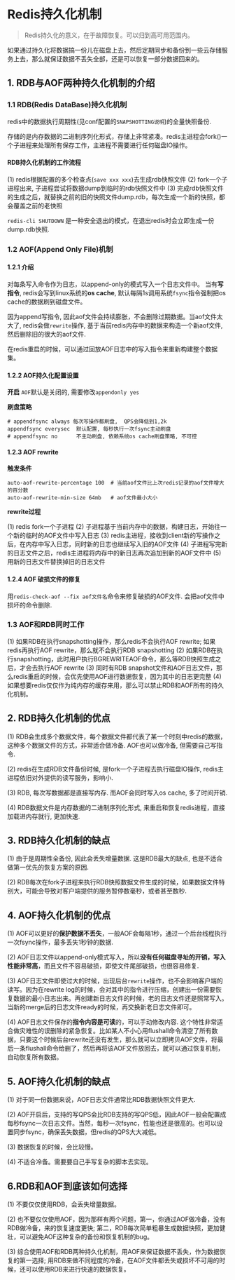 # Redis持久化机制



>  Redis持久化的意义，在于故障恢复。可以归到高可用范围内。



如果通过持久化将数据搞一份儿在磁盘上去，然后定期同步和备份到一些云存储服务上去，那么就保证数据不丢失全部，还是可以恢复一部分数据回来的。



## 1. RDB与AOF两种持久化机制的介绍



### 1.1 RDB(Redis DataBase)持久化机制

redis中的数据执行周期性(见conf配置的`SNAPSHOTTING说明`)的全量快照备份.

存储的是内存数据的二进制序列化形式，存储上非常紧凑。redis主进程会fork()一个子进程来处理所有保存工作，主进程不需要进行任何磁盘IO操作。



#### RDB持久化机制的工作流程

(1) redis根据配置的多个检查点(`save xxx xxx`)去生成rdb快照文件
(2) fork一个子进程出来, 子进程尝试将数据dump到临时的rdb快照文件中
(3) 完成rdb快照文件的生成之后，就替换之前的旧的快照文件dump.rdb，每次生成一个新的快照，都会覆盖之前的老快照



`redis-cli SHUTDOWN` 是一种安全退出的模式，在退出redis时会立即生成一份dump.rdb快照.



### 1.2 AOF(Append Only File)机制

#### 1.2.1 介绍

对每条写入命令作为日志，以append-only的模式写入一个日志文件中。 当有**写指令**, redis会写到linux系统的**os cache**, 默认每隔1s调用系统`fsync`指令强制把os cache的数据刷到磁盘文件。 

因为append写指令, 因此aof文件会持续膨胀，不会删除过期数据。当aof文件太大了, redis会做`rewrite`操作, 基于当前redis内存中的数据来构造一个新aof文件, 然后删除旧的很大的aof文件.

在redis重启的时候，可以通过回放AOF日志中的写入指令来重新构建整个数据集。



#### 1.2.2 AOF持久化配置设置

**开启**  `AOF`默认是关闭的, 需要修改`appendonly yes`

**刷盘策略**

```shell
# appendfsync always 每次写操作都刷盘,  QPS会降低到1,2k
appendfsync everysec  默认配置, 每秒执行一次fsync主动刷盘
# appendfsync no      不主动刷盘, 依赖系统os cache刷盘策略, 不可控
```



#### 1.2.3 AOF rewrite

**触发条件**

```shell
auto-aof-rewrite-percentage 100  # 当前aof文件比上次redis记录的aof文件增大的百分数 
auto-aof-rewrite-min-size 64mb   # aof文件最小大小
```



**rewrite过程**

(1) redis fork一个子进程
(2) 子进程基于当前内存中的数据，构建日志，开始往一个新的临时的AOF文件中写入日志
(3) redis主进程，接收到client新的写操作之后，在内存中写入日志，同时新的日志也继续写入旧的AOF文件
(4) 子进程写完新的日志文件之后，redis主进程将内存中的新日志再次追加到新的AOF文件中
(5) 用新的日志文件替换掉旧的日志文件



#### 1.2.4 AOF 破损文件的修复

用`redis-check-aof --fix aof文件名`命令来修复破损的AOF文件.  会把aof文件中损坏的命令删除. 



### 1.3 AOF和RDB同时工作

(1) 如果RDB在执行snapshotting操作，那么redis不会执行AOF rewrite; 如果redis再执行AOF rewrite，那么就不会执行RDB snapshotting
(2) 如果RDB在执行snapshotting，此时用户执行BGREWRITEAOF命令，那么等RDB快照生成之后，才会去执行AOF rewrite
(3) 同时有RDB snapshot文件和AOF日志文件，那么redis重启的时候，会优先使用AOF进行数据恢复，因为其中的日志更完整
(4) 如果想要redis仅仅作为纯内存的缓存来用，那么可以禁止RDB和AOF所有的持久化机制。







## 2. RDB持久化机制的优点

(1) RDB会生成多个数据文件，每个数据文件都代表了某一个时刻中redis的数据，这种多个数据文件的方式，非常适合做冷备.  AOF也可以做冷备, 但需要自己写指令. 

(2) redis在生成RDB文件备份时候, 是fork一个子进程去执行磁盘IO操作, redis主进程依旧对外提供的读写服务，影响小.

(3) RDB, 每次写数据都是直接写内存. 而AOF会同时写入os cache, 多了时间开销. 

(4) RDB数据文件是内存数据的二进制序列化形式, 来重启和恢复redis进程，直接加载进内存就行, 更加快速. 



## 3. RDB持久化机制的缺点

(1) 由于是周期性全备份, 因此会丢失增量数据.  这是RDB最大的缺点, 也是不适合做第一优先的恢复方案的原因. 

(2) RDB每次在fork子进程来执行RDB快照数据文件生成的时候，如果数据文件特别大，可能会导致对客户端提供的服务暂停数毫秒，或者甚至数秒. 



## 4. AOF持久化机制的优点

(1) AOF可以更好的**保护数据不丢失**，一般AOF会每隔1秒，通过一个后台线程执行一次fsync操作，最多丢失1秒钟的数据.

(2) AOF日志文件以append-only模式写入，所以**没有任何磁盘寻址的开销，写入性能非常高**，而且文件不容易破损，即使文件尾部破损，也很容易修复. 

(3) AOF日志文件即使过大的时候，出现后台`rewrite`操作，也不会影响客户端的读写。因为在rewrite log的时候，会对其中的指令进行压缩，创建出一份需要恢复数据的最小日志出来。再创建新日志文件的时候，老的日志文件还是照常写入。当新的merge后的日志文件ready的时候，再交换新老日志文件即可。

(4) AOF日志文件保存的**指令内容是可读**的，可以手动修改内容. 这个特性非常适合做灾难性的误删除的紧急恢复。比如某人不小心用flushall命令清空了所有数据，只要这个时候后台rewrite还没有发生，那么就可以立即拷贝AOF文件，将最后一条flushall命令给删了，然后再将该AOF文件放回去，就可以通过恢复机制，自动恢复所有数据。



## 5. AOF持久化机制的缺点

(1) 对于同一份数据来说，AOF日志文件通常比RDB数据快照文件更大.

(2) AOF开启后，支持的写QPS会比RDB支持的写QPS低，因此AOF一般会配置成每秒fsync一次日志文件。当然，每秒一次fsync，性能也还是很高的。也可以设置同步fsync，确保丢失数据，但redis的QPS大大减低。

(3) 数据恢复的时候，会比较慢。

(4) 不适合冷备。需要要自己手写复杂的脚本去实现。



## 6.RDB和AOF到底该如何选择

(1) 不要仅仅使用RDB，会丢失增量数据。 

(2) 也不要仅仅使用AOF，因为那样有两个问题，第一，你通过AOF做冷备，没有RDB做冷备，来的恢复速度更快; 第二，RDB每次简单粗暴生成数据快照，更加健壮，可以避免AOF这种复杂的备份和恢复机制的bug。

(3) 综合使用AOF和RDB两种持久化机制，用AOF来保证数据不丢失，作为数据恢复的第一选择; 用RDB来做不同程度的冷备，在AOF文件都丢失或损坏不可用的时候，还可以使用RDB来进行快速的数据恢复。

